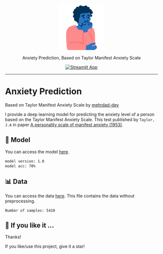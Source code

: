 <p align="center">
  <img src="https://raw.githubusercontent.com/mehrdad-dev/anxiety-predict/main/images/head.png" alt="Taylor Manifest Anxiety Scale, mehrdad mohammadian" style="width:150px;height:150px;"/>
</p>
<div align=center> Anxiety Prediction, Based on Taylor Manifest Anxiety Scale 
  
[![Streamlit App](https://static.streamlit.io/badges/streamlit_badge_black_white.svg)](https://share.streamlit.io/mehrdad-dev/anxiety-predict/main/app.py)
</div>

------------------------


# Anxiety Prediction
Based on Taylor Manifest Anxiety Scale by [mehrdad-dev](https://mehrdad-dev.github.io)

I provide a deep learning model for predicting the anxiety level of a person based on the Taylor Manifest Anxiety Scale. This test published by `Taylor, J.A` in paper [A personality scale of manifest anxiety (1953)](https://sci-hub.se/https://doi.org/10.1037/h0056264).

## 🤖 Model

You can access the model [here](https://github.com/mehrdad-dev/anxiety-predict/tree/main/model).

    model version: 1.0
    model acc: 70%

## 📊 Data

You can access the data [here](http://openpsychometrics.org/_rawdata/TMA.zip). This file contains the data without preprocessing.

    Number of samples: 5410

## 🌟 If you like it ...
Thanks!

If you like/use this project, give it a star!
